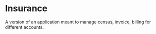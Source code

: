 # Insurance

A version of an application meant to manage census, invoice, billing for different accounts. 
